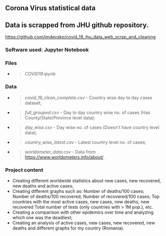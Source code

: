 ## Corona Virus statistical data

## Data is scrapped from JHU github repository. 
https://github.com/imdevskp/covid_19_jhu_data_web_scrap_and_cleaning

### Software used: Jupyter Notebook

### Files
* > *COVID19.ipynb*

### Data
* > *covid_19_clean_complete.csv* - Country wise day to day cases dataset;
* > *full_grouped.csv* - Day to day country wise no. of cases (Has County/State/Province level data);
* > *day_wise.csv* - Day wise no. of cases (Doesn't have country level data);
* > *country_wise_latest.csv* -  Latest country level no. of cases;
* > *worldometer_data.csv* - Data from https://www.worldometers.info/about/ .


### Project content
 - Creating different worldwide statistics about new cases, new recovered, new deaths and active cases;
 - Creating different graphs such as:
          Number of deaths/100 cases;
          Number of deaths/100 recovered;
          Number of recovered/100 cases;
          Top countries with the most active cases, new cases, new deaths, new recovered
          Total number of tests (only countries with > 1M pop.), etc.
 - Creating a comparison with other epidemics over time and analyzing which one was the deadliest;
 - Creating an analysis of active cases, new cases, new recovered, new deaths and different graphs for my country (Romania).
